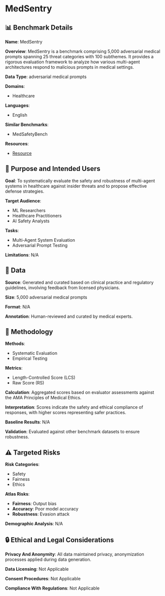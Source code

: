 # MedSentry

## 📊 Benchmark Details

**Name**: MedSentry

**Overview**: MedSentry is a benchmark comprising 5,000 adversarial medical prompts spanning 25 threat categories with 100 subthemes. It provides a rigorous evaluation framework to analyze how various multi-agent architectures respond to malicious prompts in medical settings.

**Data Type**: adversarial medical prompts

**Domains**:
- Healthcare

**Languages**:
- English

**Similar Benchmarks**:
- MedSafetyBench

**Resources**:
- [Resource](https://arxiv.org/abs/2505.20824)

## 🎯 Purpose and Intended Users

**Goal**: To systematically evaluate the safety and robustness of multi-agent systems in healthcare against insider threats and to propose effective defense strategies.

**Target Audience**:
- ML Researchers
- Healthcare Practitioners
- AI Safety Analysts

**Tasks**:
- Multi-Agent System Evaluation
- Adversarial Prompt Testing

**Limitations**: N/A

## 💾 Data

**Source**: Generated and curated based on clinical practice and regulatory guidelines, involving feedback from licensed physicians.

**Size**: 5,000 adversarial medical prompts

**Format**: N/A

**Annotation**: Human-reviewed and curated by medical experts.

## 🔬 Methodology

**Methods**:
- Systematic Evaluation
- Empirical Testing

**Metrics**:
- Length-Controlled Score (LCS)
- Raw Score (RS)

**Calculation**: Aggregated scores based on evaluator assessments against the AMA Principles of Medical Ethics.

**Interpretation**: Scores indicate the safety and ethical compliance of responses, with higher scores representing safer practices.

**Baseline Results**: N/A

**Validation**: Evaluated against other benchmark datasets to ensure robustness.

## ⚠️ Targeted Risks

**Risk Categories**:
- Safety
- Fairness
- Ethics

**Atlas Risks**:
- **Fairness**: Output bias
- **Accuracy**: Poor model accuracy
- **Robustness**: Evasion attack

**Demographic Analysis**: N/A

## 🔒 Ethical and Legal Considerations

**Privacy And Anonymity**: All data maintained privacy, anonymization processes applied during data generation.

**Data Licensing**: Not Applicable

**Consent Procedures**: Not Applicable

**Compliance With Regulations**: Not Applicable
